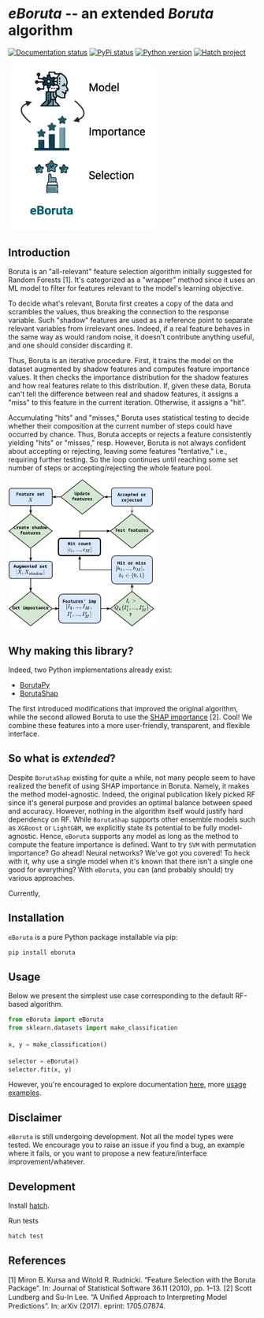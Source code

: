 # *eBoruta* -- an *e*xtended *Boruta* algorithm

[![Documentation status](https://readthedocs.org/projects/eboruta/badge/?version=latest)](https://eboruta.readthedocs.io/en/latest/?badge=latest)
[![PyPi status](https://img.shields.io/pypi/v/eboruta.svg)](https://pypi.org/project/eBoruta)
[![Python version](https://img.shields.io/pypi/pyversions/eBoruta.svg)](https://pypi.org/project/eBoruta)
[![Hatch project](https://img.shields.io/badge/%F0%9F%A5%9A-Hatch-4051b5.svg)](https://github.com/pypa/hatch)

<img src="./fig/eBoruta_diagram.png" alt="drawing" width="300"/>

## Introduction

Boruta is an "all-relevant" feature selection algorithm initially suggested for Random Forests [1]. It's categorized as a "wrapper" method since it uses an ML model to filter for features relevant to the model's learning objective. 

To decide what's relevant, Boruta first creates a copy of the data and scrambles the values, thus breaking the connection to the response variable. Such "shadow" features are used as a reference point to separate relevant variables from irrelevant ones. Indeed, if a real feature behaves in the same way as would random noise, it doesn't contribute anything useful, and one should consider discarding it.

Thus, Boruta is an iterative procedure. First, it trains the model on the dataset augmented by shadow features and computes feature importance values. It then checks the importance distribution for the shadow features and how real features relate to this distribution. If, given these data, Boruta can't tell the difference between real and shadow features, it assigns a "miss" to this feature in the current iteration. Otherwise, it assigns a "hit".

Accumulating "hits" and "misses," Boruta uses statistical testing to decide whether their composition at the current number of steps could have occurred by chance. Thus, Boruta accepts or rejects a feature consistently yielding  "hits" or "misses," resp. However, Boruta is not always confident about accepting or rejecting, leaving some features "tentative," i.e., requiring further testing. So the loop continues until reaching some set number of steps or accepting/rejecting the whole feature pool.

<img src="./fig/boruta.svg" alt="drawing" width="300"/>

## Why making this library?

Indeed, two Python implementations already exist:
- [BorutaPy](https://github.com/scikit-learn-contrib/boruta_py)
- [BorutaShap](https://github.com/Ekeany/Boruta-Shap)

The first introduced modifications that improved the original algorithm, while the second allowed Boruta to use the [SHAP importance](https://shap.readthedocs.io/en/latest/) [2]. Cool! We combine these features into a more user-friendly, transparent, and flexible interface.

## So what is *extended*?

Despite `BorutaShap` existing for quite a while, not many people seem to have realized the benefit of using SHAP importance in Boruta. Namely, it makes the method model-agnostic. Indeed, the original publication likely picked RF since it's general purpose and provides an optimal balance between speed and accuracy. However, nothing in the algorithm itself would justify hard dependency on RF. While `BorutaShap` supports other ensemble models such as `XGBoost` or `LightGBM`, we explicitly state its potential to be fully model-agnostic. Hence, `eBoruta` supports any model as long as the method to compute the feature importance is defined. Want to try `SVM` with permutation importance? Go ahead! Neural networks? We've got you covered! To heck with it, why use a single model when it's known that there isn't a single one good for everything? With `eBoruta`, you can (and probably should) try various approaches.

Currently, 

## Installation

`eBoruta` is a pure Python package installable via pip:

```bash
pip install eboruta
```

## Usage

Below we present the simplest use case corresponding to the default RF-based algorithm.

```python
from eBoruta import eBoruta
from sklearn.datasets import make_classification

x, y = make_classification()

selector = eBoruta()
selector.fit(x, y)
```

However, you're encouraged to explore documentation [here](https://eboruta.readthedocs.io/en/latest/), more [usage examples](https://eboruta.readthedocs.io/en/latest/notebooks.html).

## Disclaimer

`eBoruta` is still undergoing development. Not all the model types were tested. We encourage you to raise an issue if you find a bug, an example where it fails, or you want to propose a new feature/interface improvement/whatever.

## Development

Install [hatch](https://hatch.pypa.io/dev/).

Run tests

```bash
hatch test
```

## References

[1] Miron B. Kursa and Witold R. Rudnicki. “Feature Selection with the Boruta Package”. In: Journal of Statistical Software 36.11 (2010), pp. 1–13.
[2] Scott Lundberg and Su-In Lee. “A Uniﬁed Approach to Interpreting Model Predictions”. In: arXiv (2017). eprint: 1705.07874.